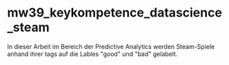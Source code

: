 # mw39_keykompetence_datascience_steam
In dieser Arbeit im Bereich der Predictive Analytics werden Steam-Spiele anhand ihrer tags auf die Lables "good" und "bad" gelabelt. 
